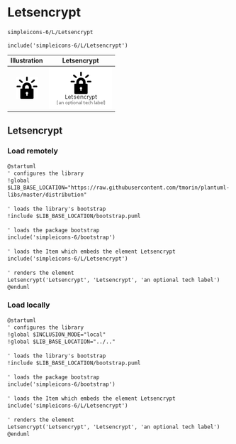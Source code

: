 # Letsencrypt


```text
simpleicons-6/L/Letsencrypt
```

```text
include('simpleicons-6/L/Letsencrypt')
```



| Illustration | Letsencrypt |
| :---: | :---: |
| ![illustration for Illustration](../../simpleicons-6/L/Letsencrypt.png) | ![illustration for Letsencrypt](../../simpleicons-6/L/Letsencrypt.Local.png) |




## Letsencrypt

### Load remotely
```plantuml
@startuml
' configures the library
!global $LIB_BASE_LOCATION="https://raw.githubusercontent.com/tmorin/plantuml-libs/master/distribution"

' loads the library's bootstrap
!include $LIB_BASE_LOCATION/bootstrap.puml

' loads the package bootstrap
include('simpleicons-6/bootstrap')

' loads the Item which embeds the element Letsencrypt
include('simpleicons-6/L/Letsencrypt')

' renders the element
Letsencrypt('Letsencrypt', 'Letsencrypt', 'an optional tech label')
@enduml
```

### Load locally
```plantuml
@startuml
' configures the library
!global $INCLUSION_MODE="local"
!global $LIB_BASE_LOCATION="../.."

' loads the library's bootstrap
!include $LIB_BASE_LOCATION/bootstrap.puml

' loads the package bootstrap
include('simpleicons-6/bootstrap')

' loads the Item which embeds the element Letsencrypt
include('simpleicons-6/L/Letsencrypt')

' renders the element
Letsencrypt('Letsencrypt', 'Letsencrypt', 'an optional tech label')
@enduml
```

